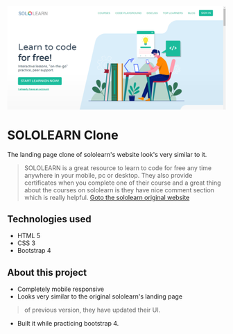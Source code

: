 ![SOLOLEARN Clone Home Page](https://github.com/irfansk-22/sololearn-clone/blob/master/images/home.png?raw=true)

# SOLOLEARN Clone

The landing page clone of sololearn's website look's very similar to it.

> SOLOLEARN is a great resource to learn to code for free any time anywhere in your mobile, pc or desktop. They also provide certificates when you complete one of their course and a great thing about the courses on sololearn is they have nice comment section which is really helpful. [Goto the sololearn original website](https://www.sololearn.com/)

## Technologies used

- HTML 5
- CSS 3 
- Bootstrap 4

## About this project

- Completely mobile responsive
- Looks very similar to the original sololearn's landing page
>of previous version, they have updated their UI.
- Built it while practicing bootstrap 4.
